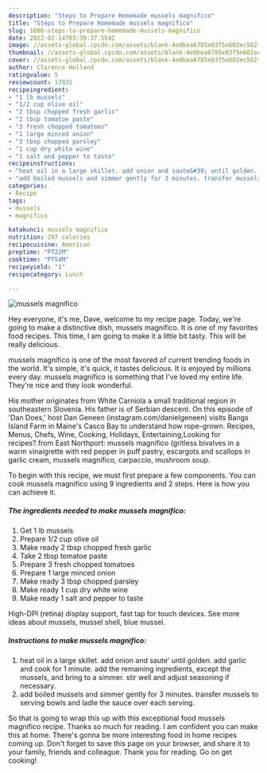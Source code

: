 ```yaml
---
description: "Steps to Prepare Homemade mussels magnifico"
title: "Steps to Prepare Homemade mussels magnifico"
slug: 1686-steps-to-prepare-homemade-mussels-magnifico
date: 2022-02-14T03:39:37.554Z
image: //assets-global.cpcdn.com/assets/blank-4e0bea6785e03f5e602ec562f230caae08da540cada707380b4fe1bbebba43da.png
thumbnail: //assets-global.cpcdn.com/assets/blank-4e0bea6785e03f5e602ec562f230caae08da540cada707380b4fe1bbebba43da.png
cover: //assets-global.cpcdn.com/assets/blank-4e0bea6785e03f5e602ec562f230caae08da540cada707380b4fe1bbebba43da.png
author: Clarence Holland
ratingvalue: 5
reviewcount: 17931
recipeingredient:
- "1 lb mussels"
- "1/2 cup olive oil"
- "2 tbsp chopped fresh garlic"
- "2 tbsp tomatoe paste"
- "3 fresh chopped tomatoes"
- "1 large minced onion"
- "3 tbsp chopped parsley"
- "1 cup dry white wine"
- "1 salt and pepper to taste"
recipeinstructions:
- "heat oil in a large skillet. add onion and saute&#39; until golden. add garlic and cook for 1 minute. add the remaining ingredients, except the mussels,  and bring to a simmer. stir well and adjust seasoning if necessary."
- "add boiled mussels and simmer gently for 3 minutes. transfer mussels to serving bowls and ladle the sauce over each serving."
categories:
- Recipe
tags:
- mussels
- magnifico

katakunci: mussels magnifico 
nutrition: 297 calories
recipecuisine: American
preptime: "PT22M"
cooktime: "PT54M"
recipeyield: "1"
recipecategory: Lunch

---
```



![mussels magnifico](//assets-global.cpcdn.com/assets/blank-4e0bea6785e03f5e602ec562f230caae08da540cada707380b4fe1bbebba43da.png)

Hey everyone, it's me, Dave, welcome to my recipe page. Today, we're going to make a distinctive dish, mussels magnifico. It is one of my favorites food recipes. This time, I am going to make it a little bit tasty. This will be really delicious.

mussels magnifico is one of the most favored of current trending foods in the world. It's simple, it's quick, it tastes delicious. It is enjoyed by millions every day. mussels magnifico is something that I've loved my entire life. They're nice and they look wonderful.

His mother originates from White Carniola a small traditional region in southeastern Slovenia. His father is of Serbian descent. On this episode of &#39;Dan Does,&#39; host Dan Geneen (instagram.com/danielgeneen) visits Bangs Island Farm in Maine&#39;s Casco Bay to understand how rope-grown. Recipes, Menus, Chefs, Wine, Cooking, Holidays, Entertaining,Looking for recipes?.from East Northport: mussels magnifico (gritless bivalves in a warm vinaigrette with red pepper in puff pastry, escargots and scallops in garlic cream, mussels magnifico, carpaccio, mushroom soup.


To begin with this recipe, we must first prepare a few components. You can cook mussels magnifico using 9 ingredients and 2 steps. Here is how you can achieve it.

<!--inarticleads1-->

##### The ingredients needed to make mussels magnifico:

1. Get 1 lb mussels
1. Prepare 1/2 cup olive oil
1. Make ready 2 tbsp chopped fresh garlic
1. Take 2 tbsp tomatoe paste
1. Prepare 3 fresh chopped tomatoes
1. Prepare 1 large minced onion
1. Make ready 3 tbsp chopped parsley
1. Make ready 1 cup dry white wine
1. Make ready 1 salt and pepper to taste


High-DPI (retina) display support, fast tap for touch devices. See more ideas about mussels, mussel shell, blue mussel. 

<!--inarticleads2-->

##### Instructions to make mussels magnifico:

1. heat oil in a large skillet. add onion and saute&#39; until golden. add garlic and cook for 1 minute. add the remaining ingredients, except the mussels,  and bring to a simmer. stir well and adjust seasoning if necessary.
1. add boiled mussels and simmer gently for 3 minutes. transfer mussels to serving bowls and ladle the sauce over each serving.




So that is going to wrap this up with this exceptional food mussels magnifico recipe. Thanks so much for reading. I am confident you can make this at home. There's gonna be more interesting food in home recipes coming up. Don't forget to save this page on your browser, and share it to your family, friends and colleague. Thank you for reading. Go on get cooking!
